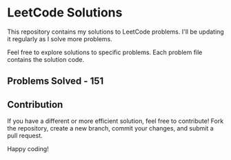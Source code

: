 # LeetCode Solutions

This repository contains my solutions to LeetCode problems. I'll be updating it regularly as I solve more problems.

Feel free to explore solutions to specific problems. Each problem file contains the solution code.

## Problems Solved - 151

## Contribution

If you have a different or more efficient solution, feel free to contribute! Fork the repository, create a new branch, commit your changes, and submit a pull request.

Happy coding!